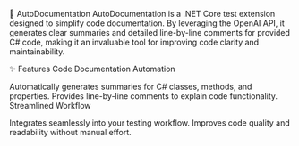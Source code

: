 🚀 AutoDocumentation 
AutoDocumentation is a .NET Core test extension designed to simplify code documentation. By leveraging the OpenAI API, it generates clear summaries and detailed line-by-line comments for provided C# code, making it an invaluable tool for improving code clarity and maintainability.

✨ Features
Code Documentation Automation

Automatically generates summaries for C# classes, methods, and properties.
Provides line-by-line comments to explain code functionality.
Streamlined Workflow

Integrates seamlessly into your testing workflow.
Improves code quality and readability without manual effort.
